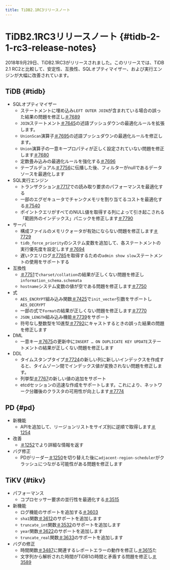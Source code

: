 ```yaml
---
title: TiDB2.1RC3リリースノート
---
```


# TiDB2.1RC3リリースノート {#tidb-2-1-rc3-release-notes}

2018年9月29日、TiDB2.1RC3がリリースされました。このリリースでは、TiDB 2.1 RC2と比較して、安定性、互換性、SQLオプティマイザー、および実行エンジンが大幅に改善されています。

## TiDB {#tidb}

-   SQLオプティマイザー
    -   ステートメントに埋め込み`LEFT OUTER JOIN`が含まれている場合の誤った結果の問題を修正し[＃7689](https://github.com/pingcap/tidb/pull/7689)
    -   `JOIN`ステートメント[＃7645](https://github.com/pingcap/tidb/pull/7645)の述語プッシュダウンの最適化ルールを拡張します。
    -   `UnionScan`演算子[＃7695](https://github.com/pingcap/tidb/pull/7695)の述語プッシュダウンの最適化ルールを修正します。
    -   `Union`演算子の一意キープロパティが正しく設定されていない問題を修正します[＃7680](https://github.com/pingcap/tidb/pull/7680)
    -   定数畳み込みの最適化ルールを強化する[＃7696](https://github.com/pingcap/tidb/pull/7696)
    -   テーブルデュアル[＃7756](https://github.com/pingcap/tidb/pull/7756)に伝播した後、フィルターがnullであるデータソースを最適化します
-   SQL実行エンジン
    -   トランザクション[＃7717](https://github.com/pingcap/tidb/pull/7717)での読み取り要求のパフォーマンスを最適化する
    -   一部のエグゼキュータでチャンクメモリを割り当てるコストを最適化する[＃7540](https://github.com/pingcap/tidb/pull/7540)
    -   ポイントクエリがすべてのNULL値を取得する列によって引き起こされる「範囲外のインデックス」パニックを修正します[＃7790](https://github.com/pingcap/tidb/pull/7790)
-   サーバ
    -   構成ファイルのメモリクォータが有効にならない問題を修正します[＃7729](https://github.com/pingcap/tidb/pull/7729)
    -   `tidb_force_priority`のシステム変数を追加して、各ステートメントの実行優先度を設定します[＃7694](https://github.com/pingcap/tidb/pull/7694)
    -   遅いクエリログ[＃7785](https://github.com/pingcap/tidb/pull/7785)を取得するための`admin show slow`ステートメントの使用をサポートする
-   互換性
    -   [＃7751](https://github.com/pingcap/tidb/pull/7751)で`charset/collation`の結果が正しくない問題を修正し`information_schema.schemata`
    -   `hostname`システム変数の値が空である問題を修正します[＃7750](https://github.com/pingcap/tidb/pull/7750)
-   式
    -   `AES_ENCRYPT`組み込み関数[＃7425](https://github.com/pingcap/tidb/pull/7425)で`init_vecter`引数をサポートし`AES_DECRYPT`
    -   一部の式で`Format`の結果が正しくない問題を修正します[＃7770](https://github.com/pingcap/tidb/pull/7770)
    -   `JSON_LENGTH`組み込み機能[＃7739](https://github.com/pingcap/tidb/pull/7739)をサポート
    -   符号なし整数型を10進型[＃7792](https://github.com/pingcap/tidb/pull/7792)にキャストするときの誤った結果の問題を修正します
-   DML
    -   一意キー[＃7675](https://github.com/pingcap/tidb/pull/7675)の更新中に`INSERT … ON DUPLICATE KEY UPDATE`ステートメントの結果が正しくない問題を修正します
-   DDL
    -   タイムスタンプタイプ[＃7724](https://github.com/pingcap/tidb/pull/7724)の新しい列に新しいインデックスを作成すると、タイムゾーン間でインデックス値が変換されない問題を修正します。
    -   列挙型[＃7767](https://github.com/pingcap/tidb/pull/7767)の新しい値の追加をサポート
    -   etcdセッションの迅速な作成をサポートします。これにより、ネットワーク分離後のクラスタの可用性が向上します[＃7774](https://github.com/pingcap/tidb/pull/7774)

## PD {#pd}

-   新機能
    -   APIを追加して、リージョンリストをサイズ別に逆順で取得します[＃1254](https://github.com/pingcap/pd/pull/1254)
-   改善
    -   [＃1252](https://github.com/pingcap/pd/pull/1252)でより詳細な情報を返す
-   バグ修正
    -   PDがリーダー[＃1250](https://github.com/pingcap/pd/pull/1250)を切り替えた後に`adjacent-region-scheduler`がクラッシュにつながる可能性がある問題を修正します

## TiKV {#tikv}

-   パフォーマンス
    -   コプロセッサー要求の並行性を最適化する[＃3515](https://github.com/tikv/tikv/pull/3515)
-   新機能
    -   ログ機能のサポートを追加する[＃3603](https://github.com/tikv/tikv/pull/3603)
    -   `sha1`関数[＃3612](https://github.com/tikv/tikv/pull/3612)のサポートを追加します
    -   `truncate_int`関数[＃3532](https://github.com/tikv/tikv/pull/3532)のサポートを追加します
    -   `year`関数[＃3622](https://github.com/tikv/tikv/pull/3622)のサポートを追加します
    -   `truncate_real`関数[＃3633](https://github.com/tikv/tikv/pull/3633)のサポートを追加します
-   バグの修正
    -   時間関数[＃3487](https://github.com/tikv/tikv/pull/3487)に関連するレポートエラーの動作を修正し[＃3615](https://github.com/tikv/tikv/pull/3615)た
    -   文字列から解析された時間がTiDB1の時間と矛盾する問題を修正し[＃3589](https://github.com/tikv/tikv/pull/3589)
